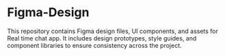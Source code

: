 # Figma-Design
This repository contains Figma design files, UI components, and assets for Real time chat app. It includes design prototypes, style guides, and component libraries to ensure consistency across the project. 
